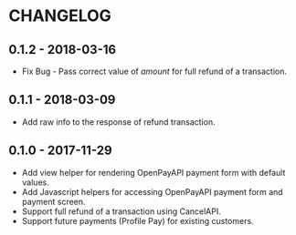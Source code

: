 # CHANGELOG

## 0.1.2 - 2018-03-16

- Fix Bug - Pass correct value of _amount_ for full refund of a transaction.

## 0.1.1 - 2018-03-09

- Add raw info to the response of refund transaction.

## 0.1.0 - 2017-11-29

- Add view helper for rendering OpenPayAPI payment form with default values.
- Add Javascript helpers for accessing OpenPayAPI payment form and payment screen.
- Support full refund of a transaction using CancelAPI.
- Support future payments (Profile Pay) for existing customers.
